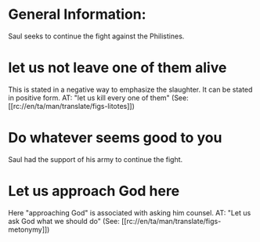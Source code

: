 # General Information:

Saul seeks to continue the fight against the Philistines.

# let us not leave one of them alive

This is stated in a negative way to emphasize the slaughter. It can be stated in positive form. AT: "let us kill every one of them" (See: [[rc://en/ta/man/translate/figs-litotes]])

# Do whatever seems good to you

Saul had the support of his army to continue the fight.

# Let us approach God here

Here "approaching God" is associated with asking him counsel. AT: "Let us ask God what we should do" (See: [[rc://en/ta/man/translate/figs-metonymy]])

